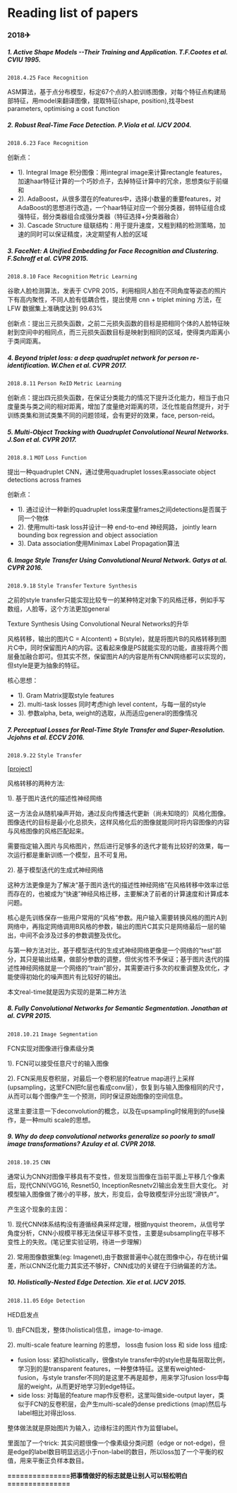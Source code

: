 # Reading list of papers 
### **2018**✈
##### 1. Active Shape Models --Their Training and Application. T.F.Cootes et al. CVIU 1995.
`2018.4.25`
`Face Recognition`

ASM算法，基于点分布模型，标定67个点的人脸训练图像，对每个特征点构建局部特征，用model来翻译图像，提取特征(shape, position),找寻best parameters, optimising a cost function

##### 2. Robust Real-Time Face Detection. P.Viola et al. IJCV 2004.
`2018.6.23`
`Face Recognition`

创新点：

 - 1). Integral Image 积分图像：用integral image来计算rectangle features，加速haar特征计算的一个巧妙点子，去掉特征计算中的冗余，思想类似于前缀和
 - 2). AdaBoost，从很多潜在的features中，选择小数量的重要features，对AdaBoost的思想进行改造，一个haar特征对应一个弱分类器，弱特征组合成强特征，弱分类器组合成强分类器（特征选择+分类器融合）
 - 3). Cascade Structure 级联结构：用于提升速度，又粗到精的检测策略，加速的同时可以保证精度，决定期望有人脸的区域
 
##### 3. FaceNet: A Unified Embedding for Face Recognition and Clustering. F.Schroff et al. CVPR 2015.
`2018.8.10`
`Face Recognition`
`Metric Learning`

谷歌人脸检测算法，发表于 CVPR 2015，利用相同人脸在不同角度等姿态的照片下有高内聚性，不同人脸有低耦合性，提出使用 cnn + triplet mining 方法，在 LFW 数据集上准确度达到 99.63%

创新点：提出三元损失函数，之前二元损失函数的目标是把相同个体的人脸特征映射到空间中的相同点，而三元损失函数目标是映射到相同的区域，使得类内距离小于类间距离。

##### 4. Beyond triplet loss: a deep quadruplet network for person re-identification. W.Chen et al. CVPR 2017.
`2018.8.11`
`Person ReID`
`Metric Learning`

创新点：提出四元损失函数，在保证分类能力的情况下提升泛化能力，相当于由只度量类与类之间的相对距离，增加了度量绝对距离的项，泛化性能自然提升，对于训练类集和测试类集不同的问题领域，会有更好的效果，face, person-reid。

##### 5. Multi-Object Tracking with Quadruplet Convolutional Neural Networks. J.Son et al. CVPR 2017.
`2018.8.1`
`MOT`
`Loss Function`

提出一种quadruplet CNN，通过使用quadruplet losses来associate object detections across frames

创新点：
 - 1). 通过设计一种新的quadruplet loss来度量frames之间detections是否属于同一个物体
 - 2). 使用multi-task loss并设计一种 end-to-end 神经网路， jointly learn bounding box regression and object association
 - 3). Data association使用Minimax Label Propagation算法
 
##### 6. Image Style Transfer Using Convolutional Neural Network. Gatys at al. CVPR 2016.
`2018.9.18`
`Style Transfer`
`Texture Synthesis`

之前的style transfer只能实现比较专一的某种特定对象下的风格迁移，例如手写数组，人脸等，这个方法更加general

Texture Synthesis Using Convolutional Neural Networks的升华

风格转移，输出的图片C = A(content) + B(style)，就是将图片B的风格转移到图片C中，同时保留图片A的内容。这看起来像是PS就能实现的功能，直接将两个图层叠加融合即可。但其实不然，保留图片A的内容是所有CNN网络都可以实现的，但style是更为抽象的特征。

核心思想：
 - 1). Gram Matrix提取style features
 - 2). multi-task losses 同时考虑high level content，与每一层的style
 - 3). 参数alpha, beta, weight的选取，从而适应general的图像情况

##### 7. Perceptual Losses for Real-Time Style Transfer and Super-Resolution. Jcjohns et al. ECCV 2016.
`2018.9.22`
`Style Transfer`

[[project](https://github.com/hzy46/fast-neural-style-tensorflow)]

风格转移的两种方法:

1). 基于图片迭代的描述性神经网络

这一方法会从随机噪声开始，通过反向传播迭代更新（尚未知晓的）风格化图像。图像迭代的目标是最小化总损失，这样风格化后的图像就能同时将内容图像的内容与风格图像的风格匹配起来。

需要指定输入图片与风格图片，然后进行足够多的迭代才能有比较好的效果，每一次运行都是重新训练一个模型，且不可复用。

2). 基于模型迭代的生成式神经网络

这种方法更像是为了解决“基于图片迭代的描述性神经网络”在风格转移中效率过低而存在的，也被成为“快速”神经风格迁移，主要解决了前者的计算速度和计算成本问题。

核心是先训练保存一些用户常用的“风格”参数。用户输入需要转换风格的图片A到网络中，再指定网络调用B风格的参数，输出的图片C其实只是网络最后一层的输出，中间不会涉及过多的参数调整及优化。

与第一种方法对比，基于模型迭代的生成式神经网络更像是一个网络的“test”部分，其只是输出结果，做部分参数的调整，但优劣性不予保证；基于图片迭代的描述性神经网络就是一个网络的“train”部分，其需要进行多次的权重调整及优化，才能使得初始化的噪声图片有比较好的输出。

本文real-time就是因为实现的是第二种方法
##### 8. Fully Convolutional Networks for Semantic Segmentation. Jonathan at al. CVPR 2015.
`2018.10.21`
`Image Segmentation`

FCN实现对图像进行像素级分类

1). FCN可以接受任意尺寸的输入图像

2). FCN采用反卷积层，对最后一个卷积层的featrue map进行上采样(upsampling，这里FCN把fc层也看成conv层），恢复到与输入图像相同的尺寸，从而可以每个图像产生一个预测，同时保证原始图像的空间信息。

这里主要注意一下deconvolution的概念，以及在upsampling时候用到的fuse操作，是一种multi scale的思想。

##### 9. Why do deep convolutional networks generalize so poorly to small image transformations? Azulay et al. CVPR 2018.
`2018.10.25`
`CNN`

通常认为CNN对图像平移具有不变性，但发现当图像在当前平面上平移几个像素后，现代CNN(VGG16, Resnet50, InceptionResnetv2)输出会发生巨大变化。
对模型输入图像做了微小的平移，放大，形变后，会导致模型评分出现“滑铁卢”。

产生这个现象的主因：

1). 现代CNN体系结构没有遵循经典采样定理，根据nyquist theorem，从信号学角度分析，CNN小规模平移无法保证平移不变性，主要是subsampling在平移不变性上的失败。(笔记里实验证明，待进一步理解）

2). 常用图像数据集(eg: Imagenet),由于数据普遍中心就在图像中心，存在统计偏差，所以CNN泛化能力其实还不够好，CNN成功的关键在于归纳偏差的方法。

##### 10. Holistically-Nested Edge Detection. Xie et al. IJCV 2015.
`2018.11.05`
`Edge Detection`

HED启发点

1). 由FCN启发，整体(holistical)信息，image-to-image.

2). multi-scale feature learning 的思想， loss由 fusion loss 和 side loss 组成:
 - fusion loss: 紧扣holistically，很像style transfer中的style也是每层取比例，学习到的是transparent features，一种整体特征。这里有weighted-fusion，与style transfer不同的是这里不再是超参，用来学习fusion loss中每层的weight，从而更好地学习到edge特征。
 - side loss: 对每层的feature map作反卷积，这里叫做side-output layer，类似于FCN的反卷积层，会产生multi-scale的dense predictions (map)然后与label相比对得出loss.

整体做法就是原始图片为输入，边缘标注的图片作为监督label。

里面加了一个trick: 其实问题很像一个像素级分类问题（edge or not-edge)，但是edge的label数目明显远远小于non-label的数目，所以loss加了一个平衡的权值，用来平衡正负样本数目。


**===============把事情做好的标志就是让别人可以轻松明白===============**
